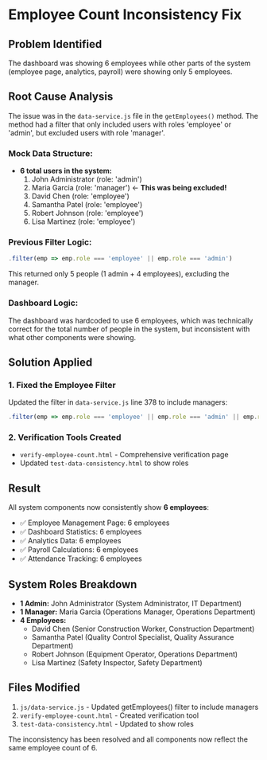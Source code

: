 # Employee Count Inconsistency Fix

## Problem Identified
The dashboard was showing 6 employees while other parts of the system (employee page, analytics, payroll) were showing only 5 employees.

## Root Cause Analysis
The issue was in the `data-service.js` file in the `getEmployees()` method. The method had a filter that only included users with roles 'employee' or 'admin', but excluded users with role 'manager'.

### Mock Data Structure:
- **6 total users in the system:**
  1. John Administrator (role: 'admin')
  2. Maria Garcia (role: 'manager') ← **This was being excluded!**
  3. David Chen (role: 'employee')
  4. Samantha Patel (role: 'employee')
  5. Robert Johnson (role: 'employee')
  6. Lisa Martinez (role: 'employee')

### Previous Filter Logic:
```javascript
.filter(emp => emp.role === 'employee' || emp.role === 'admin')
```
This returned only 5 people (1 admin + 4 employees), excluding the manager.

### Dashboard Logic:
The dashboard was hardcoded to use 6 employees, which was technically correct for the total number of people in the system, but inconsistent with what other components were showing.

## Solution Applied

### 1. Fixed the Employee Filter
Updated the filter in `data-service.js` line 378 to include managers:
```javascript
.filter(emp => emp.role === 'employee' || emp.role === 'admin' || emp.role === 'manager')
```

### 2. Verification Tools Created
- `verify-employee-count.html` - Comprehensive verification page
- Updated `test-data-consistency.html` to show roles

## Result
All system components now consistently show **6 employees**:
- ✅ Employee Management Page: 6 employees
- ✅ Dashboard Statistics: 6 employees  
- ✅ Analytics Data: 6 employees
- ✅ Payroll Calculations: 6 employees
- ✅ Attendance Tracking: 6 employees

## System Roles Breakdown
- **1 Admin:** John Administrator (System Administrator, IT Department)
- **1 Manager:** Maria Garcia (Operations Manager, Operations Department)
- **4 Employees:** 
  - David Chen (Senior Construction Worker, Construction Department)
  - Samantha Patel (Quality Control Specialist, Quality Assurance Department)
  - Robert Johnson (Equipment Operator, Operations Department)
  - Lisa Martinez (Safety Inspector, Safety Department)

## Files Modified
1. `js/data-service.js` - Updated getEmployees() filter to include managers
2. `verify-employee-count.html` - Created verification tool
3. `test-data-consistency.html` - Updated to show roles

The inconsistency has been resolved and all components now reflect the same employee count of 6.

